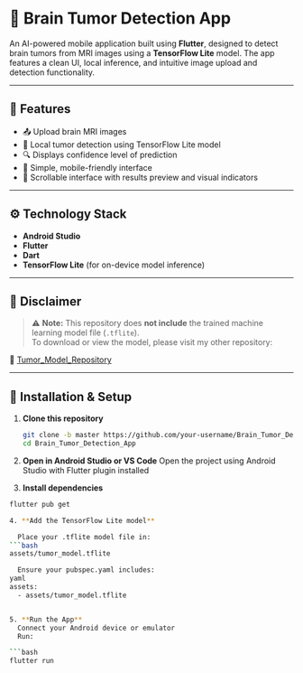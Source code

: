 # 🧠 Brain Tumor Detection App

An AI-powered mobile application built using **Flutter**, designed to detect brain tumors from MRI images using a **TensorFlow Lite** model. The app features a clean UI, local inference, and intuitive image upload and detection functionality.

---

## 📱 Features

- 📤 Upload brain MRI images
- 🧠 Local tumor detection using TensorFlow Lite model
- 🔍 Displays confidence level of prediction
- 🎯 Simple, mobile-friendly interface
- 🧾 Scrollable interface with results preview and visual indicators

---

## ⚙️ Technology Stack

- **Android Studio**
- **Flutter**
- **Dart**
- **TensorFlow Lite** (for on-device model inference)

---

## 🚧 Disclaimer

> ⚠️ **Note:** This repository does **not include** the trained machine learning model file (`.tflite`).  
> To download or view the model, please visit my other repository:

🔗 [Tumor_Model_Repository](https://github.com/your-username/tumor-model-repo)

---

## 🔧 Installation & Setup

1. **Clone this repository**
   ```bash
   git clone -b master https://github.com/your-username/Brain_Tumor_Detection_App.git
   cd Brain_Tumor_Detection_App

2. **Open in Android Studio or VS Code**
   Open the project using Android Studio with Flutter plugin installed

3. **Install dependencies**

```bash
flutter pub get

4. **Add the TensorFlow Lite model**

  Place your .tflite model file in:
```bash
assets/tumor_model.tflite

  Ensure your pubspec.yaml includes:
yaml
assets:
  - assets/tumor_model.tflite


5. **Run the App**
  Connect your Android device or emulator
  Run:

```bash
flutter run

